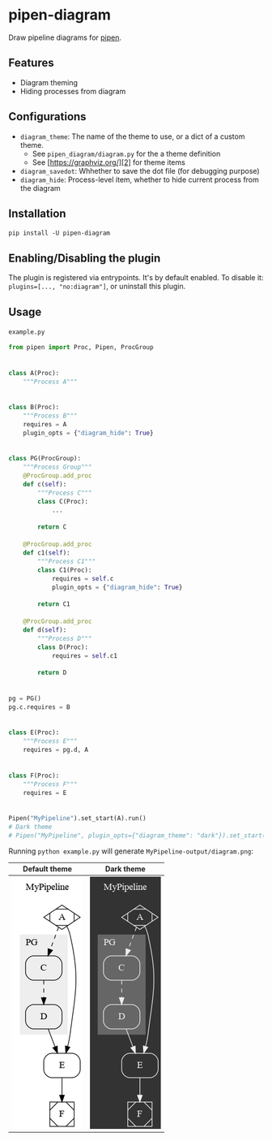 # pipen-diagram

Draw pipeline diagrams for [pipen][1].

## Features

- Diagram theming
- Hiding processes from diagram

## Configurations

- `diagram_theme`: The name of the theme to use, or a dict of a custom theme.
  - See `pipen_diagram/diagram.py` for the a theme definition
  - See [https://graphviz.org/][2] for theme items
- `diagram_savedot`: Whhether to save the dot file (for debugging purpose)
- `diagram_hide`: Process-level item, whether to hide current process from the diagram

## Installation

```shell
pip install -U pipen-diagram
```

## Enabling/Disabling the plugin

The plugin is registered via entrypoints. It's by default enabled. To disable it:
`plugins=[..., "no:diagram"]`, or uninstall this plugin.

## Usage

`example.py`

```python
from pipen import Proc, Pipen, ProcGroup


class A(Proc):
    """Process A"""


class B(Proc):
    """Process B"""
    requires = A
    plugin_opts = {"diagram_hide": True}


class PG(ProcGroup):
    """Process Group"""
    @ProcGroup.add_proc
    def c(self):
        """Process C"""
        class C(Proc):
            ...

        return C

    @ProcGroup.add_proc
    def c1(self):
        """Process C1"""
        class C1(Proc):
            requires = self.c
            plugin_opts = {"diagram_hide": True}

        return C1

    @ProcGroup.add_proc
    def d(self):
        """Process D"""
        class D(Proc):
            requires = self.c1

        return D


pg = PG()
pg.c.requires = B


class E(Proc):
    """Process E"""
    requires = pg.d, A


class F(Proc):
    """Process F"""
    requires = E


Pipen("MyPipeline").set_start(A).run()
# Dark theme
# Pipen("MyPipeline", plugin_opts={"diagram_theme": "dark"}).set_start(A).run()
```

Running `python example.py` will generate `MyPipeline-output/diagram.png`:

| Default theme | Dark theme |
| ----------- | ---------- |
| ![diagram](./diagram.png) | ![diagram](./diagram_dark.png) |

[1]: https://github.com/pwwang/pipen
[2]: https://graphviz.org/
